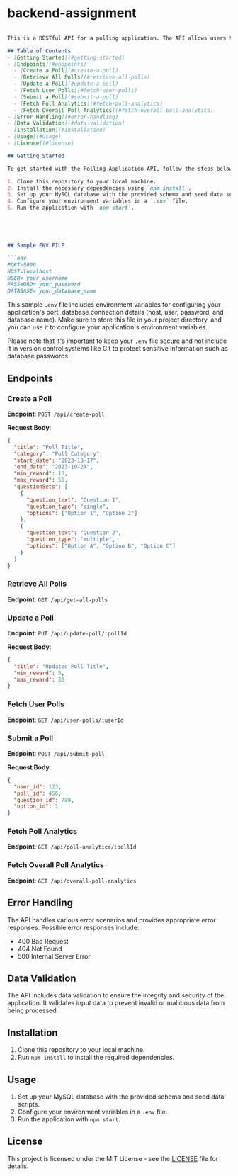 # backend-assignment

```markdown

This is a RESTful API for a polling application. The API allows users to create, retrieve, and vote on polls. It also tracks user votes and calculates rewards based on their choices.

## Table of Contents
- [Getting Started](#getting-started)
- [Endpoints](#endpoints)
  - [Create a Poll](#create-a-poll)
  - [Retrieve All Polls](#retrieve-all-polls)
  - [Update a Poll](#update-a-poll)
  - [Fetch User Polls](#fetch-user-polls)
  - [Submit a Poll](#submit-a-poll)
  - [Fetch Poll Analytics](#fetch-poll-analytics)
  - [Fetch Overall Poll Analytics](#fetch-overall-poll-analytics)
- [Error Handling](#error-handling)
- [Data Validation](#data-validation)
- [Installation](#installation)
- [Usage](#usage)
- [License](#license)

## Getting Started

To get started with the Polling Application API, follow the steps below:

1. Clone this repository to your local machine.
2. Install the necessary dependencies using `npm install`.
3. Set up your MySQL database with the provided schema and seed data scripts.
4. Configure your environment variables in a `.env` file.
5. Run the application with `npm start`.





## Sample ENV FILE

```env
PORT=5000
HOST=localhost
USER= your_username
PASSWORD= your_password
DATABASE= your_database_name
```

This sample `.env` file includes environment variables for configuring your application's port, database connection details (host, user, password, and database name). Make sure to store this file in your project directory, and you can use it to configure your application's environment variables.

Please note that it's important to keep your `.env` file secure and not include it in version control systems like Git to protect sensitive information such as database passwords.



## Endpoints


### Create a Poll

**Endpoint**: `POST /api/create-poll`

**Request Body**:
```json
{
  "title": "Poll Title",
  "category": "Poll Category",
  "start_date": "2023-10-17",
  "end_date": "2023-10-24",
  "min_reward": 10,
  "max_reward": 50,
  "questionSets": [
    {
      "question_text": "Question 1",
      "question_type": "single",
      "options": ["Option 1", "Option 2"]
    },
    {
      "question_text": "Question 2",
      "question_type": "multiple",
      "options": ["Option A", "Option B", "Option C"]
    }
  ]
}
```

### Retrieve All Polls

**Endpoint**: `GET /api/get-all-polls`

### Update a Poll

**Endpoint**: `PUT /api/update-poll/:pollId`

**Request Body**:
```json
{
  "title": "Updated Poll Title",
  "min_reward": 5,
  "max_reward": 30
}
```

### Fetch User Polls

**Endpoint**: `GET /api/user-polls/:userId`

### Submit a Poll

**Endpoint**: `POST /api/submit-poll`

**Request Body**:
```json
{
  "user_id": 123,
  "poll_id": 456,
  "question_id": 789,
  "option_id": 1
}
```

### Fetch Poll Analytics

**Endpoint**: `GET /api/poll-analytics/:pollId`

### Fetch Overall Poll Analytics

**Endpoint**: `GET /api/overall-poll-analytics`

## Error Handling

The API handles various error scenarios and provides appropriate error responses. Possible error responses include:

- 400 Bad Request
- 404 Not Found
- 500 Internal Server Error

## Data Validation

The API includes data validation to ensure the integrity and security of the application. It validates input data to prevent invalid or malicious data from being processed.

## Installation

1. Clone this repository to your local machine.
2. Run `npm install` to install the required dependencies.

## Usage

1. Set up your MySQL database with the provided schema and seed data scripts.
2. Configure your environment variables in a `.env` file.
3. Run the application with `npm start`.


## License

This project is licensed under the MIT License - see the [LICENSE](LICENSE) file for details.
```
